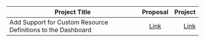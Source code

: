 | Project Title      |  Proposal          | Project  |
| ------------- |:-------------:| -----:|
|Add Support for Custom Resource Definitions to the Dashboard | [Link](https://drive.google.com/file/d/17PX9UwqfQwp7Yt6ooZe9YernfVWjf1Yv/view?usp=sharing) | [Link](https://summerofcode.withgoogle.com/archive/2019/projects/5962909421666304/) |
